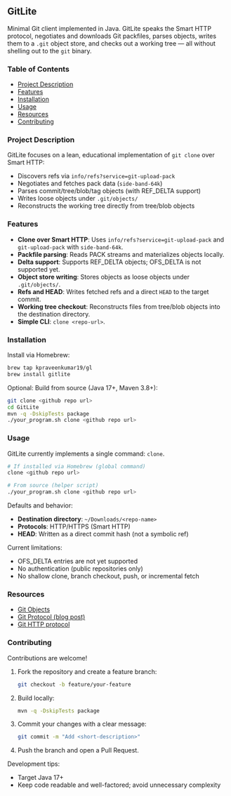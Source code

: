 ## GitLite

Minimal Git client implemented in Java. GitLite speaks the Smart HTTP protocol, negotiates and downloads Git packfiles, parses objects, writes them to a `.git` object store, and checks out a working tree — all without shelling out to the `git` binary.

### Table of Contents
- [Project Description](#project-description)
- [Features](#features)
- [Installation](#installation)
- [Usage](#usage)
- [Resources](#resources)
- [Contributing](#contributing)

### Project Description
GitLite focuses on a lean, educational implementation of `git clone` over Smart HTTP:
- Discovers refs via `info/refs?service=git-upload-pack`
- Negotiates and fetches pack data (`side-band-64k`)
- Parses commit/tree/blob/tag objects (with REF_DELTA support)
- Writes loose objects under `.git/objects/`
- Reconstructs the working tree directly from tree/blob objects

### Features
- **Clone over Smart HTTP**: Uses `info/refs?service=git-upload-pack` and `git-upload-pack` with `side-band-64k`.
- **Packfile parsing**: Reads PACK streams and materializes objects locally.
- **Delta support**: Supports REF_DELTA objects; OFS_DELTA is not supported yet.
- **Object store writing**: Stores objects as loose objects under `.git/objects/`.
- **Refs and HEAD**: Writes fetched refs and a direct `HEAD` to the target commit.
- **Working tree checkout**: Reconstructs files from tree/blob objects into the destination directory.
- **Simple CLI**: `clone <repo-url>`.

### Installation

Install via Homebrew:
```bash
brew tap kpraveenkumar19/gl
brew install gitlite
```

Optional: Build from source (Java 17+, Maven 3.8+):
```bash
git clone <github repo url>
cd GitLite
mvn -q -DskipTests package
./your_program.sh clone <github repo url>
```

### Usage

GitLite currently implements a single command: `clone`.

```bash
# If installed via Homebrew (global command)
clone <github repo url>

# From source (helper script)
./your_program.sh clone <github repo url>
```

Defaults and behavior:
- **Destination directory**: `~/Downloads/<repo-name>`
- **Protocols**: HTTP/HTTPS (Smart HTTP)
- **HEAD**: Written as a direct commit hash (not a symbolic ref)

Current limitations:
- OFS_DELTA entries are not yet supported
- No authentication (public repositories only)
- No shallow clone, branch checkout, push, or incremental fetch

### Resources
- [Git Objects](https://git-scm.com/book/en/v2/Git-Internals-Git-Objects)
- [Git Protocol (blog post)](https://i27ae15.github.io/git-protocol-doc/docs/git-protocol/intro)
- [Git HTTP protocol](https://git-scm.com/docs/http-protocol)

### Contributing
Contributions are welcome!

1. Fork the repository and create a feature branch:
   ```bash
   git checkout -b feature/your-feature
   ```
2. Build locally:
   ```bash
   mvn -q -DskipTests package
   ```
3. Commit your changes with a clear message:
   ```bash
   git commit -m "Add <short-description>"
   ```
4. Push the branch and open a Pull Request.

Development tips:
- Target Java 17+
- Keep code readable and well-factored; avoid unnecessary complexity

